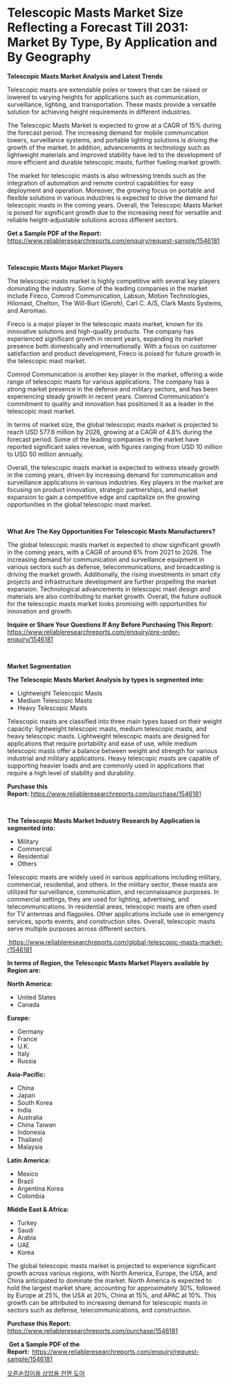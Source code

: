 <p><h1>Telescopic Masts Market Size Reflecting a Forecast Till 2031: Market By Type, By Application and By Geography</h1></p><p><strong>Telescopic Masts Market Analysis and Latest Trends</strong></p>
<p><p>Telescopic masts are extendable poles or towers that can be raised or lowered to varying heights for applications such as communication, surveillance, lighting, and transportation. These masts provide a versatile solution for achieving height requirements in different industries.</p><p>The Telescopic Masts Market is expected to grow at a CAGR of 15% during the forecast period. The increasing demand for mobile communication towers, surveillance systems, and portable lighting solutions is driving the growth of the market. In addition, advancements in technology such as lightweight materials and improved stability have led to the development of more efficient and durable telescopic masts, further fueling market growth.</p><p>The market for telescopic masts is also witnessing trends such as the integration of automation and remote control capabilities for easy deployment and operation. Moreover, the growing focus on portable and flexible solutions in various industries is expected to drive the demand for telescopic masts in the coming years. Overall, the Telescopic Masts Market is poised for significant growth due to the increasing need for versatile and reliable height-adjustable solutions across different sectors.</p></p>
<p><strong>Get a Sample PDF of the Report:&nbsp;</strong> <a href="https://www.reliableresearchreports.com/enquiry/request-sample/1546181">https://www.reliableresearchreports.com/enquiry/request-sample/1546181</a></p>
<p>&nbsp;</p>
<p><strong>Telescopic Masts Major Market Players</strong></p>
<p><p>The telescopic masts market is highly competitive with several key players dominating the industry. Some of the leading companies in the market include Fireco, Comrod Communication, Labsun, Motion Technologies, Hilomast, Chelton, The Will-Burt (Geroh), Carl C. A/S, Clark Masts Systems, and Aeromao.</p><p>Fireco is a major player in the telescopic masts market, known for its innovative solutions and high-quality products. The company has experienced significant growth in recent years, expanding its market presence both domestically and internationally. With a focus on customer satisfaction and product development, Fireco is poised for future growth in the telescopic mast market.</p><p>Comrod Communication is another key player in the market, offering a wide range of telescopic masts for various applications. The company has a strong market presence in the defense and military sectors, and has been experiencing steady growth in recent years. Comrod Communication's commitment to quality and innovation has positioned it as a leader in the telescopic mast market.</p><p>In terms of market size, the global telescopic masts market is projected to reach USD 577.6 million by 2026, growing at a CAGR of 4.8% during the forecast period. Some of the leading companies in the market have reported significant sales revenue, with figures ranging from USD 10 million to USD 50 million annually.</p><p>Overall, the telescopic masts market is expected to witness steady growth in the coming years, driven by increasing demand for communication and surveillance applications in various industries. Key players in the market are focusing on product innovation, strategic partnerships, and market expansion to gain a competitive edge and capitalize on the growing opportunities in the global telescopic mast market.</p></p>
<p>&nbsp;</p>
<p><strong>What Are The Key Opportunities For Telescopic Masts Manufacturers?</strong></p>
<p><p>The global telescopic masts market is expected to show significant growth in the coming years, with a CAGR of around 6% from 2021 to 2026. The increasing demand for communication and surveillance equipment in various sectors such as defense, telecommunications, and broadcasting is driving the market growth. Additionally, the rising investments in smart city projects and infrastructure development are further propelling the market expansion. Technological advancements in telescopic mast design and materials are also contributing to market growth. Overall, the future outlook for the telescopic masts market looks promising with opportunities for innovation and growth.</p></p>
<p><strong>Inquire or Share Your Questions If Any Before Purchasing This Report:</strong> <a href="https://www.reliableresearchreports.com/enquiry/pre-order-enquiry/1546181">https://www.reliableresearchreports.com/enquiry/pre-order-enquiry/1546181</a></p>
<p>&nbsp;</p>
<p><strong>Market Segmentation</strong></p>
<p><strong>The Telescopic Masts Market Analysis by types is segmented into:</strong></p>
<p><ul><li>Lightweight Telescopic Masts</li><li>Medium Telescopic Masts</li><li>Heavy Telescopic Masts</li></ul></p>
<p><p>Telescopic masts are classified into three main types based on their weight capacity: lightweight telescopic masts, medium telescopic masts, and heavy telescopic masts. Lightweight telescopic masts are designed for applications that require portability and ease of use, while medium telescopic masts offer a balance between weight and strength for various industrial and military applications. Heavy telescopic masts are capable of supporting heavier loads and are commonly used in applications that require a high level of stability and durability.</p></p>
<p><strong>Purchase this Report:&nbsp;</strong><a href="https://www.reliableresearchreports.com/purchase/1546181">https://www.reliableresearchreports.com/purchase/1546181</a></p>
<p>&nbsp;</p>
<p><strong>The Telescopic Masts Market Industry Research by Application is segmented into:</strong></p>
<p><ul><li>Military</li><li>Commercial</li><li>Residential</li><li>Others</li></ul></p>
<p><p>Telescopic masts are widely used in various applications including military, commercial, residential, and others. In the military sector, these masts are utilized for surveillance, communication, and reconnaissance purposes. In commercial settings, they are used for lighting, advertising, and telecommunications. In residential areas, telescopic masts are often used for TV antennas and flagpoles. Other applications include use in emergency services, sports events, and construction sites. Overall, telescopic masts serve multiple purposes across different sectors.</p></p>
<p><a href="https://www.reliableresearchreports.com/global-telescopic-masts-market-r1546181">&nbsp;https://www.reliableresearchreports.com/global-telescopic-masts-market-r1546181</a></p>
<p><strong>In terms of Region, the Telescopic Masts Market Players available by Region are:</strong></p>
<p>
    <p> <strong> North America: </strong>
        <ul>
            <li>United States</li>
            <li>Canada</li>
        </ul>
        </p> 
    <p> <strong> Europe: </strong>
        <ul>
            <li>Germany</li>
            <li>France</li>
            <li>U.K.</li>
            <li>Italy</li>
            <li>Russia</li>
        </ul>
        </p> 
    <p> <strong> Asia-Pacific: </strong>
        <ul>
            <li>China</li>
            <li>Japan</li>
            <li>South Korea</li>
            <li>India</li>
            <li>Australia</li>
            <li>China Taiwan</li>
            <li>Indonesia</li>
            <li>Thailand</li>
            <li>Malaysia</li>
        </ul>
        </p> 
    <p> <strong> Latin America: </strong>
        <ul>
            <li>Mexico</li>
            <li>Brazil</li>
            <li>Argentina Korea</li>
            <li>Colombia</li>
        </ul>
        </p> 
    <p> <strong> Middle East & Africa: </strong>
        <ul>
            <li>Turkey</li>
            <li>Saudi</li>
            <li>Arabia</li>
            <li>UAE</li>
            <li>Korea</li>
        </ul>
    </p>
    </p>
<p><p>The global telescopic masts market is projected to experience significant growth across various regions, with North America, Europe, the USA, and China anticipated to dominate the market. North America is expected to hold the largest market share, accounting for approximately 30%, followed by Europe at 25%, the USA at 20%, China at 15%, and APAC at 10%. This growth can be attributed to increasing demand for telescopic masts in sectors such as defense, telecommunications, and construction.</p></p>
<p><strong>Purchase this Report: </strong><a href="https://www.reliableresearchreports.com/purchase/1546181">https://www.reliableresearchreports.com/purchase/1546181</a></p>
<p>&nbsp;<strong>Get a Sample PDF of the Report:&nbsp;&nbsp;</strong><a href="https://www.reliableresearchreports.com/enquiry/request-sample/1546181">https://www.reliableresearchreports.com/enquiry/request-sample/1546181</a></p>
<p><strong></strong></p>
<p><p><a href="https://github.com/Evans21Bill/Market-Research-Report-List-1/blob/main/5973845164620.md">오른손잡이용 상업용 전면 도어</a></p></p>